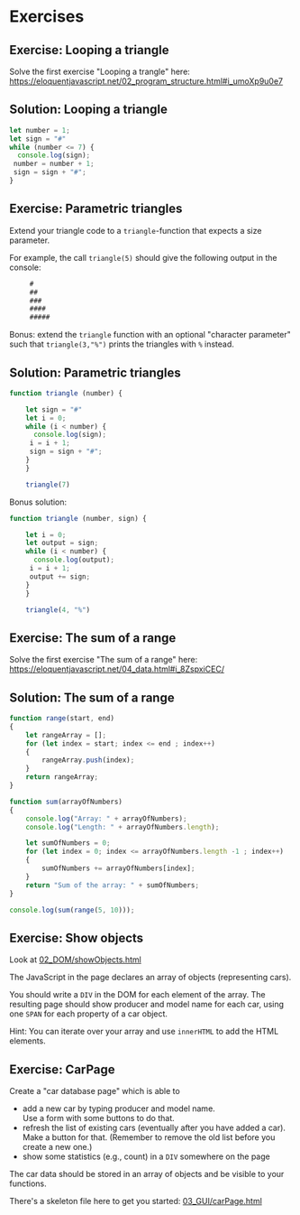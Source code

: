 # Exercises

## Exercise: Looping a triangle

Solve the first exercise "Looping a trangle"
here: <https://eloquentjavascript.net/02_program_structure.html#i_umoXp9u0e7>

## Solution: Looping a triangle

```javascript
let number = 1;
let sign = "#"
while (number <= 7) {
  console.log(sign);
 number = number + 1;
 sign = sign + "#";
}
```

## Exercise: Parametric triangles

Extend your triangle code to a `triangle`-function
that expects a size parameter.

For example, the call `triangle(5)` should give the following output in the console:

```javascript
     #
     ##
     ###
     ####
     #####
```

Bonus: extend the `triangle` function with an optional "character parameter"
such that `triangle(3,"%")` prints the triangles with `%` instead.

## Solution: Parametric triangles

```javascript
function triangle (number) {

    let sign = "#"
    let i = 0;
    while (i < number) {
      console.log(sign);
     i = i + 1;
     sign = sign + "#";
    }
    }

    triangle(7)
```

Bonus solution:

```javascript
function triangle (number, sign) {

    let i = 0;
    let output = sign;
    while (i < number) {
      console.log(output);
     i = i + 1;
     output += sign;
    }
    }

    triangle(4, "%")
```

## Exercise: The sum of a range

Solve the first exercise "The sum of a range"
here: <https://eloquentjavascript.net/04_data.html#i_8ZspxiCEC/>

## Solution: The sum of a range

```javascript
function range(start, end)
{
    let rangeArray = [];
    for (let index = start; index <= end ; index++) 
    {
        rangeArray.push(index);
    }
    return rangeArray;
}

function sum(arrayOfNumbers)
{
    console.log("Array: " + arrayOfNumbers);
    console.log("Length: " + arrayOfNumbers.length);

    let sumOfNumbers = 0;
    for (let index = 0; index <= arrayOfNumbers.length -1 ; index++) 
    {
        sumOfNumbers += arrayOfNumbers[index];
    }
    return "Sum of the array: " + sumOfNumbers;
}

console.log(sum(range(5, 10)));
```

## Exercise: Show objects

Look at [02_DOM/showObjects.html](02_DOM/showObjects.html)
  
The JavaScript in the page declares an array of objects (representing cars).

You should write a `DIV` in the DOM for each element of
the array. The resulting page should show producer and model name
for each car, using one `SPAN` for each property of a car object.

Hint: You can iterate over your array and use `innerHTML` to add the
HTML elements.

## Exercise: CarPage

Create a "car database page" which is able to

- add a new car by typing producer and model name.  
   Use a form with some buttons to do that.
- refresh the list of existing cars (eventually after you have
   added a car). Make a button for that. (Remember to remove the old
    list before you create a new one.)
- show some statistics (e.g., count) in a `DIV` somewhere on the page

The car data should be stored in an array of objects and be visible
to your functions.

There's a skeleton file here to get you started: [03_GUI/carPage.html](03_GUI/carPage.html)
